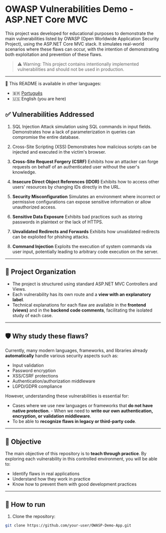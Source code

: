 # OWASP Vulnerabilities Demo - ASP.NET Core MVC

This project was developed for educational purposes to demonstrate the main vulnerabilities listed by OWASP (Open Worldwide Application Security Project), using the ASP.NET Core MVC stack. It simulates real-world scenarios where these flaws can occur, with the intention of demonstrating both exploitation and prevention of these flaws.

> ⚠️ Warning: This project contains intentionally implemented vulnerabilities and should not be used in production.

---

📄 This README is available in other languages:
- 🇧🇷 [Português](README.pt-br.md)
- 🇺🇸 English (you are here)

## ✅ Vulnerabilities Addressed

1. SQL Injection
Attack simulation using SQL commands in input fields. Demonstrates how a lack of parameterization in queries can compromise the entire database.

2. Cross-Site Scripting (XSS)
Demonstrates how malicious scripts can be injected and executed in the victim's browser.

3. **Cross-Site Request Forgery (CSRF)**
Exhibits how an attacker can forge requests on behalf of an authenticated user without the user's knowledge.

4. **Insecure Direct Object References (IDOR)**
Exhibits how to access other users' resources by changing IDs directly in the URL.

5. **Security Misconfiguration**
Simulates an environment where incorrect or permissive configurations can expose sensitive information or allow unauthorized access.

6. **Sensitive Data Exposure**
Exhibits bad practices such as storing passwords in plaintext or the lack of HTTPS.

7. **Unvalidated Redirects and Forwards**
Exhibits how unvalidated redirects can be exploited for phishing attacks.

8. **Command Injection**
Exploits the execution of system commands via user input, potentially leading to arbitrary code execution on the server.

---

## 📂 Project Organization

- The project is structured using standard ASP.NET MVC Controllers and Views.
- Each vulnerability has its own route and a **view with an explanatory label**.
- Technical explanations for each flaw are available in the **frontend (views)** and in the **backend code comments**, facilitating the isolated study of each case.

---
## 🛡️ Why study these flaws?

Currently, many modern languages, frameworks, and libraries already **automatically** handle various security aspects such as:
- Input validation
- Password encryption
- XSS/CSRF protections
- Authentication/authorization middleware
- LGPD/GDPR compliance

However, understanding these vulnerabilities is essential for:

- Cases where we use new languages or frameworks that **do not have native protection**. - When we need to **write our own authentication, encryption, or validation middleware**.
- To be able to **recognize flaws in legacy or third-party code**.

---
## 🧠 Objective

The main objective of this repository is to **teach through practice**. By exploring each vulnerability in this controlled environment, you will be able to:
- Identify flaws in real applications
- Understand how they work in practice
- Know how to prevent them with good development practices

---

## 🚀 How to run

1. Clone the repository:
```bash
git clone https://github.com/your-user/OWASP-Demo-App.git
